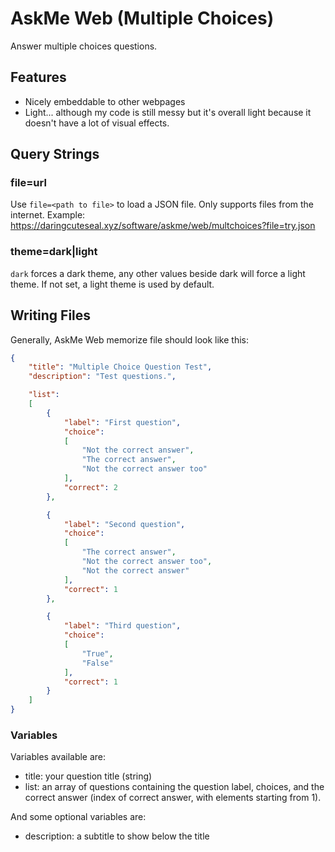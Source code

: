 # AskMe Web (Multiple Choices)
Answer multiple choices questions.

## Features
- Nicely embeddable to other webpages
- Light... although my code is still messy but it's overall light because it doesn't have a lot of visual effects.

## Query Strings
### file=url
Use `file=<path to file>` to load a JSON file. Only supports files from the internet. Example: https://daringcuteseal.xyz/software/askme/web/multchoices?file=try.json

### theme=dark|light
`dark` forces a dark theme, any other values beside dark will force a light theme. If not set, a light theme is used by default.

## Writing Files
Generally, AskMe Web memorize file should look like this:

```json
{
	"title": "Multiple Choice Question Test",
	"description": "Test questions.",

	"list":
	[
		{
			"label": "First question",
			"choice":
			[
				"Not the correct answer",
				"The correct answer",
				"Not the correct answer too"
			],
			"correct": 2
		},

		{
			"label": "Second question",
			"choice":
			[
				"The correct answer",
				"Not the correct answer too",
				"Not the correct answer"
			],
			"correct": 1
		},

		{
			"label": "Third question",
			"choice":
			[
				"True",
				"False"
			],
			"correct": 1
		}
	]
}
```

### Variables
Variables available are:
- title: your question title (string)
- list: an array of questions containing the question label, choices, and the correct answer (index of correct answer, with elements starting from 1).

And some optional variables are:
- description: a subtitle to show below the title
